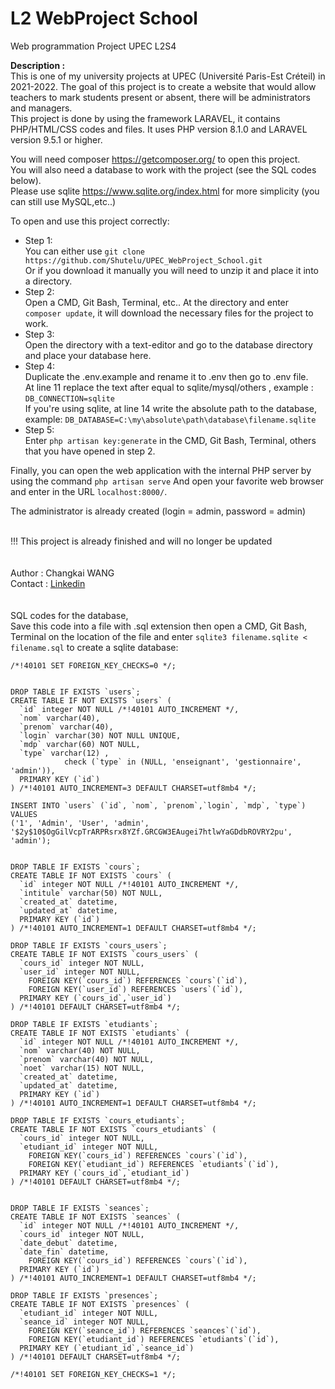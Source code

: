 # L2 WebProject School
Web programmation Project UPEC L2S4

**Description :**</br>
This is one of my university projects at UPEC (Université Paris-Est Créteil) in 2021-2022. The goal of this project is to create a website that would allow teachers to mark students present or absent, there will be administrators and managers.<br>
This project is done by using the framework LARAVEL, it contains PHP/HTML/CSS codes and files. It uses PHP version 8.1.0 and LARAVEL version 9.5.1 or higher.

You will need composer https://getcomposer.org/ to open this project.<br>
You will also need a database to work with the project (see the SQL codes below).<br>
Please use sqlite https://www.sqlite.org/index.html for more simplicity (you can still use MySQL,etc..)

To open and use this project correctly:
- Step 1:<br>
You can either use `git clone https://github.com/Shutelu/UPEC_WebProject_School.git`<br>
Or if you download it manually you will need to unzip it and place it into a directory.
- Step 2:<br>
Open a CMD, Git Bash, Terminal, etc.. At the directory and enter `composer update`, it will download the necessary files for the project to work.
- Step 3:<br>
Open the directory with a text-editor and go to the database directory and place your database here.
- Step 4:<br>
Duplicate the .env.example and rename it to .env then go to .env file.<br>
At line 11 replace the text after equal to sqlite/mysql/others , example : `DB_CONNECTION=sqlite` <br>
If you're using sqlite, at line 14 write the absolute path to the database, example: `DB_DATABASE=C:\my\absolute\path\database\filename.sqlite`
- Step 5:<br>
Enter `php artisan key:generate` in the CMD, Git Bash, Terminal, others that you have opened in step 2.

Finally, you can open the web application with the internal PHP server by using the command `php artisan serve` 
And open your favorite web browser and enter in the URL `localhost:8000/`.

The administrator is already created (login = admin, password = admin)
<br>
<br>

!!! This project is already finished and will no longer be updated
<br>
<br>
<br>
Author : Changkai WANG<br>
Contact : [Linkedin](https://www.linkedin.com/in/changkaiwang)
<br>
<br>
<br>
SQL codes for the database, <br>
Save this code into a file with .sql extension then open a CMD, Git Bash, Terminal on the location of the file 
and enter `sqlite3 filename.sqlite < filename.sql` to create a sqlite database:
```
/*!40101 SET FOREIGN_KEY_CHECKS=0 */;


DROP TABLE IF EXISTS `users`;
CREATE TABLE IF NOT EXISTS `users` (
  `id` integer NOT NULL /*!40101 AUTO_INCREMENT */,
  `nom` varchar(40),
  `prenom` varchar(40),
  `login` varchar(30) NOT NULL UNIQUE,
  `mdp` varchar(60) NOT NULL,
  `type` varchar(12) ,
            check (`type` in (NULL, 'enseignant', 'gestionnaire', 'admin')), 
  PRIMARY KEY (`id`)
) /*!40101 AUTO_INCREMENT=3 DEFAULT CHARSET=utf8mb4 */;

INSERT INTO `users` (`id`, `nom`, `prenom`,`login`, `mdp`, `type`) VALUES 
('1', 'Admin', 'User', 'admin', '$2y$10$OgGilVcpTrARPRsrx8YZf.GRCGW3EAugei7htlwYaGDdbROVRY2pu', 'admin'); 


DROP TABLE IF EXISTS `cours`;
CREATE TABLE IF NOT EXISTS `cours` (
  `id` integer NOT NULL /*!40101 AUTO_INCREMENT */,
  `intitule` varchar(50) NOT NULL,
  `created_at` datetime, 
  `updated_at` datetime, 
  PRIMARY KEY (`id`)
) /*!40101 AUTO_INCREMENT=1 DEFAULT CHARSET=utf8mb4 */;

DROP TABLE IF EXISTS `cours_users`;
CREATE TABLE IF NOT EXISTS `cours_users` (
  `cours_id` integer NOT NULL,
  `user_id` integer NOT NULL,
    FOREIGN KEY(`cours_id`) REFERENCES `cours`(`id`),
    FOREIGN KEY(`user_id`) REFERENCES `users`(`id`),
  PRIMARY KEY (`cours_id`,`user_id`)
) /*!40101 DEFAULT CHARSET=utf8mb4 */;

DROP TABLE IF EXISTS `etudiants`;
CREATE TABLE IF NOT EXISTS `etudiants` (
  `id` integer NOT NULL /*!40101 AUTO_INCREMENT */,
  `nom` varchar(40) NOT NULL,
  `prenom` varchar(40) NOT NULL,
  `noet` varchar(15) NOT NULL,
  `created_at` datetime, 
  `updated_at` datetime, 
  PRIMARY KEY (`id`)
) /*!40101 AUTO_INCREMENT=1 DEFAULT CHARSET=utf8mb4 */;

DROP TABLE IF EXISTS `cours_etudiants`;
CREATE TABLE IF NOT EXISTS `cours_etudiants` (
  `cours_id` integer NOT NULL,
  `etudiant_id` integer NOT NULL,
    FOREIGN KEY(`cours_id`) REFERENCES `cours`(`id`),
    FOREIGN KEY(`etudiant_id`) REFERENCES `etudiants`(`id`),
  PRIMARY KEY (`cours_id`,`etudiant_id`)
) /*!40101 DEFAULT CHARSET=utf8mb4 */;


DROP TABLE IF EXISTS `seances`;
CREATE TABLE IF NOT EXISTS `seances` (
  `id` integer NOT NULL /*!40101 AUTO_INCREMENT */,
  `cours_id` integer NOT NULL,
  `date_debut` datetime, 
  `date_fin` datetime, 
    FOREIGN KEY(`cours_id`) REFERENCES `cours`(`id`),
  PRIMARY KEY (`id`)
) /*!40101 AUTO_INCREMENT=1 DEFAULT CHARSET=utf8mb4 */;

DROP TABLE IF EXISTS `presences`;
CREATE TABLE IF NOT EXISTS `presences` (
  `etudiant_id` integer NOT NULL,
  `seance_id` integer NOT NULL,
    FOREIGN KEY(`seance_id`) REFERENCES `seances`(`id`),
    FOREIGN KEY(`etudiant_id`) REFERENCES `etudiants`(`id`),
  PRIMARY KEY (`etudiant_id`,`seance_id`)
) /*!40101 DEFAULT CHARSET=utf8mb4 */;

/*!40101 SET FOREIGN_KEY_CHECKS=1 */;
```
